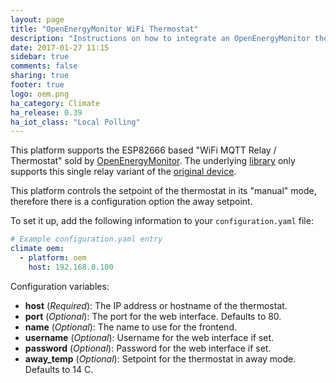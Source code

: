 ```yaml
---
layout: page
title: "OpenEnergyMonitor WiFi Thermostat"
description: "Instructions on how to integrate an OpenEnergyMonitor thermostat with Home Assistant."
date: 2017-01-27 11:15
sidebar: true
comments: false
sharing: true
footer: true
logo: oem.png
ha_category: Climate
ha_release: 0.39
ha_iot_class: "Local Polling"
---
```


This platform supports the ESP82666 based "WiFi MQTT Relay / Thermostat" sold by [OpenEnergyMonitor](https://shop.openenergymonitor.com/wifi-mqtt-relay-thermostat/). The underlying [library](http://oemthermostat.readthedocs.io/) only supports this single relay variant of the [original device](https://harizanov.com/2014/12/wifi-iot-3-channel-relay-board-with-mqtt-and-http-api-using-esp8266/).

This platform controls the setpoint of the thermostat in its "manual" mode, therefore there is a configuration option the away setpoint.

To set it up, add the following information to your `configuration.yaml` file:

```yaml
# Example configuration.yaml entry
climate oem:
  - platform: oem
    host: 192.168.0.100
```

Configuration variables:

- **host** (*Required*): The IP address or hostname of the thermostat.
- **port** (*Optional*): The port for the web interface. Defaults to 80.
- **name** (*Optional*): The name to use for the frontend.
- **username** (*Optional*): Username for the web interface if set.
- **password** (*Optional*): Password for the web interface if set.
- **away_temp** (*Optional*): Setpoint for the thermostat in away mode. Defaults to 14 C.

